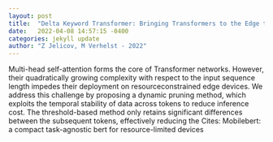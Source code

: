 ```yaml
---
layout: post
title:  "Delta Keyword Transformer: Bringing Transformers to the Edge through Dynamically Pruned Multi-Head Self-Attention"
date:   2022-04-08 14:57:15 -0400
categories: jekyll update
author: "Z Jelicov, M Verhelst - 2022"
---
```

Multi-head self-attention forms the core of Transformer networks. However, their quadratically growing complexity with respect to the input sequence length impedes their deployment on resourceconstrained edge devices. We address this challenge by proposing a dynamic pruning method, which exploits the temporal stability of data across tokens to reduce inference cost. The threshold-based method only retains significant differences between the subsequent tokens, effectively reducing the Cites: Mobilebert: a compact task-agnostic bert for resource-limited devices
